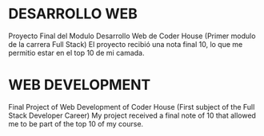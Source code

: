 # DESARROLLO WEB
Proyecto Final del Modulo Desarrollo Web de Coder House (Primer modulo de la carrera Full Stack)
El proyecto recibió una nota final 10, lo que me permitio estar en el top 10 de mi camada.

# WEB DEVELOPMENT
Final Project of Web Development of Coder House (First subject of the Full Stack Developer Career)
My project received a final note of 10 that allowed me to be part of the top 10 of my course.

